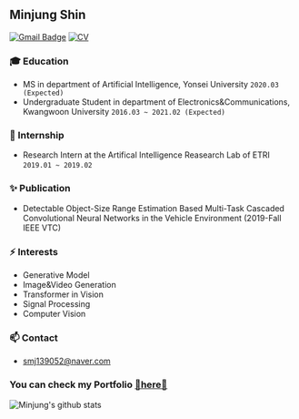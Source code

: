 ## Minjung Shin

[![Gmail Badge](https://img.shields.io/badge/Gmail-d14836?style=flat-square&logo=Gmail&logoColor=white&link=mailto:shinmj.com)](mailto:shinmj@gmail.com) [![CV](https://img.shields.io/badge/Curriculum%20Vitae-informational?style=flat-square&logo=Latex&logoColor=white&link=https://www.linkedin.com/in/soohwan-kim-532092182/)](https://github.com/minjung-s/minjung-s/blob/master/SMJ_CV.pdf)  
  


### :mortar_board: Education 
- MS in department of Artificial Intelligence, Yonsei University ```2020.03 (Expected)```
- Undergraduate Student in department of Electronics&Communications, Kwangwoon University ```2016.03 ~ 2021.02 (Expected)```

### 🔭 Internship
- Research Intern at the Artifical Intelligence Reasearch Lab of ETRI ```2019.01 ~ 2019.02```

### ✨ Publication
- Detectable Object-Size Range Estimation Based Multi-Task Cascaded Convolutional Neural Networks in the Vehicle Environment (2019-Fall IEEE VTC)

### ⚡ Interests
- Generative Model
- Image&Video Generation
- Transformer in Vision
- Signal Processing
- Computer Vision

### 📫 Contact
- <smj139052@naver.com>



### You can check my Portfolio [💬here💬](https://www.notion.so/78fec89202a84503a00a3f15573d5ebb)
<!--
**minjung-s/minjung-s** is a ✨ _special_ ✨ repository because its `README.md` (this file) appears on your GitHub profile.

Here are some ideas to get you started:

- 🔭 I’m currently working on ...
- 🌱 I’m currently learning ...
- 👯 I’m looking to collaborate on ...
- 🤔 I’m looking for help with ...
- 💬 Ask me about ...
- 📫 How to reach me: ...
- 😄 Pronouns: ...
- ⚡ Fun fact: ...
-->
![Minjung's github stats](https://github-readme-stats.vercel.app/api?username=minjung-s&show_icons=true&hide_border=true) 

